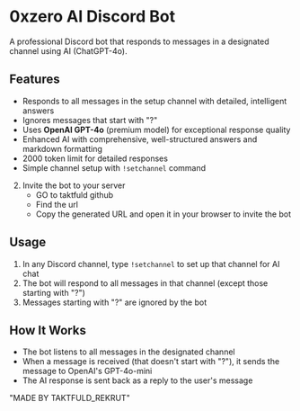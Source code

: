 # 0xzero AI Discord Bot

A professional Discord bot that responds to messages in a designated channel using AI (ChatGPT-4o).

## Features

- Responds to all messages in the setup channel with detailed, intelligent answers
- Ignores messages that start with "?"
- Uses **OpenAI GPT-4o** (premium model) for exceptional response quality
- Enhanced AI with comprehensive, well-structured answers and markdown formatting
- 2000 token limit for detailed responses
- Simple channel setup with `!setchannel` command

2. Invite the bot to your server
   - GO to taktfuld github
   - Find the url
   - Copy the generated URL and open it in your browser to invite the bot

## Usage

1. In any Discord channel, type `!setchannel` to set up that channel for AI chat
2. The bot will respond to all messages in that channel (except those starting with "?")
3. Messages starting with "?" are ignored by the bot

## How It Works

- The bot listens to all messages in the designated channel
- When a message is received (that doesn't start with "?"), it sends the message to OpenAI's GPT-4o-mini
- The AI response is sent back as a reply to the user's message


"MADE BY TAKTFULD_REKRUT"
